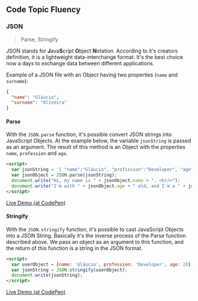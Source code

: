## Code Topic Fluency 

### JSON
> Parse, Stringify

JSON stands for **J**ava**S**cript **O**bject **N**otation. According to it's creators definition, it is a lightweight data-interchange format. It's the best choice now a days to exchange data between different applications. 

Example of a JSON file with an Object having two properties (`name` and `surname`):
````json
{
  "name": "Gláucio", 
  "surname": "Oliveira"
}
````

#### Parse
With the `JSON.parse` function, it's possible convert JSON strings into JavaScript Objects. At the example below, the variable `jsonString` is passed as an argument. The result of this method is an Object with the properties `name`, `profession` and `age`.

```html
<script>
  var jsonString = '{ "name":"Gláucio", "profission":"Developer", "age":28}';
  var jsonObject = JSON.parse(jsonString);
  document.write("Hi, my name is " + jsonObject.name + ". <br/>");
  document.write("I'm with " + jsonObject.age + " old, and I'm a " + jsonObject.profission + "."); 
</script>
```
<a href="https://codepen.io/glaucioso/pen/eXGBPq" target="_blank">Live Demo (at CodePen)</a>


#### Stringify
With the `JSON.stringify` function, it's possible to cast JavaScript Objects into a JSON String. Basically it's the inverse process of the Parse function described above. We pass an object as an argument to this function, and the return of this function is a string in the JSON format.

```html
<script>  
  var userObject = {name: 'Gláucio', profession: 'Developer', age: 28};
  var jsonString = JSON.stringify(userObject);
  document.write(jsonString);
</script>
```
<a href="https://codepen.io/glaucioso/pen/eXGBoY" target="_blank">Live Demo (at CodePen)</a>
